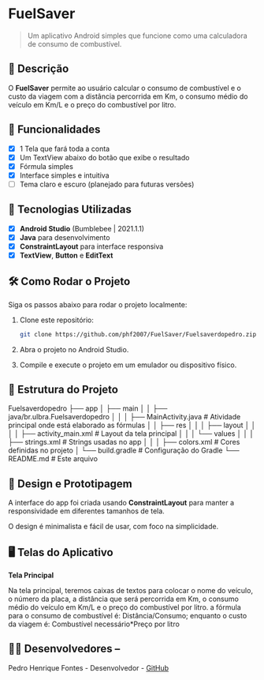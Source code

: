 # FuelSaver

> Um aplicativo Android simples que funcione como uma calculadora de consumo de combustível.

## 📱 Descrição

O **FuelSaver** permite ao usuário calcular o consumo de combustível e o custo da viagem com a distância percorrida em Km, o consumo médio do veículo em Km/L e o preço do combustível por litro.

## 🔧 Funcionalidades

- [x] 1 Tela que fará toda a conta
- [x] Um TextView abaixo do botão que exibe o resultado
- [x] Fórmula simples
- [x] Interface simples e intuitiva
- [ ] Tema claro e escuro (planejado para futuras versões)

## 🚀 Tecnologias Utilizadas

- [x] **Android Studio** (Bumblebee | 2021.1.1)
- [x] **Java** para desenvolvimento
- [x] **ConstraintLayout** para interface responsiva
- [x] **TextView**, **Button** e **EditText**

## 🛠️ Como Rodar o Projeto

Siga os passos abaixo para rodar o projeto localmente:


1. Clone este repositório:
    ```bash
    git clone https://github.com/phf2007/FuelSaver/Fuelsaverdopedro.zip
    ```

2. Abra o projeto no Android Studio.

3. Compile e execute o projeto em um emulador ou dispositivo físico.

## 📂 Estrutura do Projeto

Fuelsaverdopedro
├── app
│   ├── main
│   │   ├── java/br.ulbra.Fuelsaverdopedro
│   │   │   ├── MainActivity.java                  # Atividade principal onde está elaborado as fórmulas
│   │   ├── res
│   │   │   ├── layout
│   │   │   │   ├── activity_main.xml              # Layout da tela principal
│   │   │   └── values
│   │   │       ├── strings.xml                    # Strings usadas no app
│   │   │       ├── colors.xml                     # Cores definidas no projeto
│   └── build.gradle                               # Configuração do Gradle
└── README.md                                      # Este arquivo



## 🎨 Design e Prototipagem 

A interface do app foi criada usando **ConstraintLayout** para manter a responsividade em diferentes tamanhos de tela. 

O design é minimalista e fácil de usar, com foco na simplicidade.

 ## 🖥️ Telas do Aplicativo

**Tela Principal** 

Na tela principal, teremos caixas de textos para colocar o nome do veículo, o número da placa, a distância que será percorrida em Km, o consumo médio do veículo em Km/L e o preço do combustível por litro. a fórmula para o consumo de combustível é: Distância/Consumo; enquanto o custo da viagem é: Combustível necessário*Preço por litro

## 👨‍💻 Desenvolvedores – 
Pedro Henrique Fontes - Desenvolvedor - [GitHub](https://github.com/phf2007)
